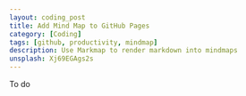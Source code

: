 ```yaml
---
layout: coding_post
title: Add Mind Map to GitHub Pages
category: [Coding]
tags: [github, productivity, mindmap]
description: Use Markmap to render markdown into mindmaps
unsplash: Xj69EGAgs2s
---
```


To do